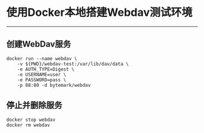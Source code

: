# 使用Docker本地搭建Webdav测试环境

---

## 创建WebDav服务

```shell
docker run --name webdav \
	-v ${PWD}/webdav-test:/var/lib/dav/data \
	-e AUTH_TYPE=Digest \
	-e USERNAME=user \
	-e PASSWORD=pass \
	-p 88:80 -d bytemark/webdav
```

## 停止并删除服务

```shell
docker stop webdav
docker rm webdav
```




